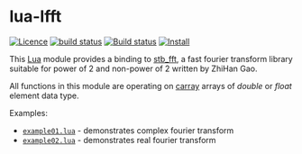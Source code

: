 # lua-lfft 
[![Licence](http://img.shields.io/badge/Licence-MIT-brightgreen.svg)](LICENSE)
[![build status](https://github.com/osch/lua-lfft/workflows/test/badge.svg)](https://github.com/osch/lua-lfft/actions/workflows/test.yml)
[![Build status](https://ci.appveyor.com/api/projects/status/v8t6rsf45dwt60pl/branch/master?svg=true)](https://ci.appveyor.com/project/osch/lua-lfft/branch/master)
[![Install](https://img.shields.io/badge/Install-LuaRocks-brightgreen.svg)](https://luarocks.org/modules/osch/lfft)

<!-- ---------------------------------------------------------------------------------------- -->

This [Lua] module provides a binding to [stb_fft], a fast fourier transform library 
suitable for power of 2 and non-power of 2 written by ZhiHan Gao.

All functions in this module are operating on [carray] arrays of *double* or *float* 
element data type. 

Examples:
   * [`example01.lua`](./examples/example01.lua) - demonstrates complex fourier transform
   * [`example02.lua`](./examples/example02.lua) - demonstrates real fourier transform

[Lua]:      https://www.lua.org
[stb_fft]:  https://github.com/cpuimage/stb_fft
[carray]:   https://github.com/osch/lua-carray


<!-- ---------------------------------------------------------------------------------------- -->
